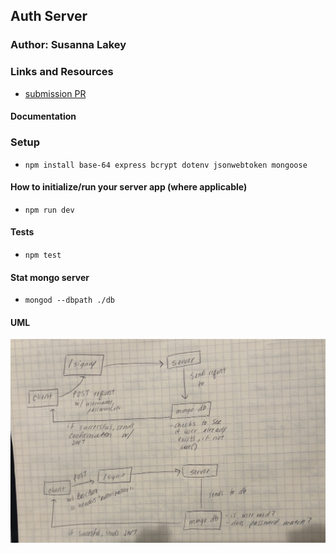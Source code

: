 ## Auth Server

### Author: Susanna Lakey



### Links and Resources
* [submission PR](https://github.com/susannalakey-401-advanced-javascript/auth-server/pull/1)


#### Documentation


### Setup
* `npm install base-64 express bcrypt dotenv jsonwebtoken mongoose`

#### How to initialize/run your server app (where applicable)
* `npm run dev`
  
#### Tests
* `npm test`


#### Stat mongo server
* `mongod --dbpath ./db`

#### UML
![Lab 12 UML](assets/lab-12-UML.jpg)

